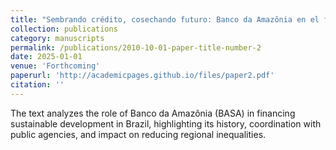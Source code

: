 ```yaml
---
title: "Sembrando crédito, cosechando futuro: Banco da Amazônia en el financiamiento del desarrollo sostenible en Brasil"
collection: publications
category: manuscripts
permalink: /publications/2010-10-01-paper-title-number-2
date: 2025-01-01
venue: 'Forthcoming'
paperurl: 'http://academicpages.github.io/files/paper2.pdf'
citation: ''
---
```


The text analyzes the role of Banco da Amazônia (BASA) in financing sustainable development in Brazil, highlighting its history, coordination with public agencies, and impact on reducing regional inequalities.